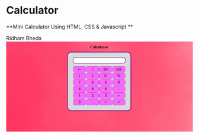 # Calculator
<!-- Language used -->
**Mini Calculator Using HTML, CSS & Javascript **

<!-- Owner -->
Ridham Bheda
![](https://github.com/Ridham-Bheda/Calculator/blob/master/image/calculater_webpage.png)
